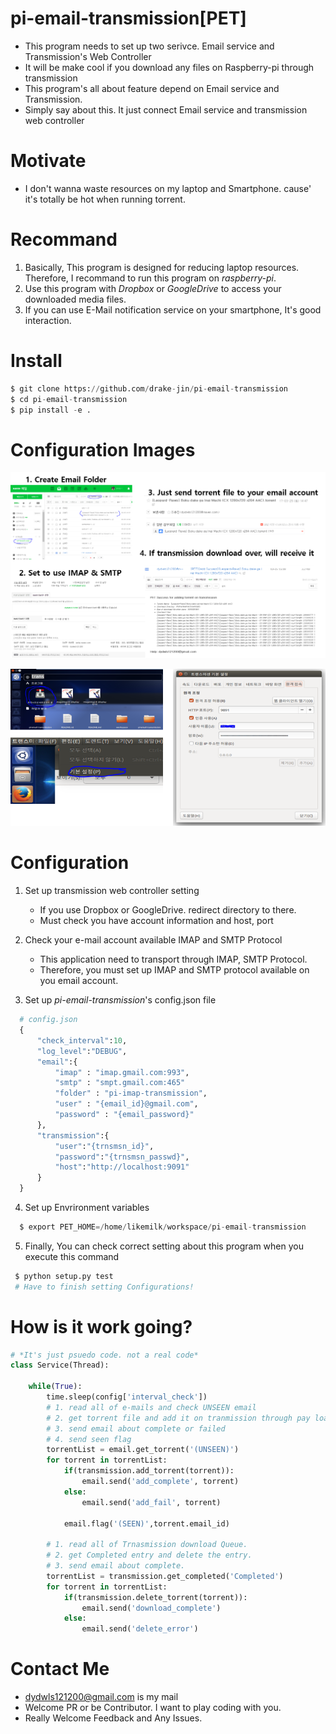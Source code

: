 # pi-email-transmission[PET]

 - This program needs to set up two serivce. Email service and Transmission's Web Controller
 - It will be make cool if you download any files on Raspberry-pi through transmission
 - This program's all about feature depend on Email service and Transmission.
 - Simply say about this. It just connect Email service and transmission web controller

# Motivate

 - I don't wanna waste resources on my laptop and Smartphone. cause' it's totally be hot when running torrent.

# Recommand

1. Basically, This program is designed for reducing laptop resources. Therefore, I recommand to run this program on *raspberry-pi*.
2. Use this program with *Dropbox* or *GoogleDrive* to access your downloaded media files.
3. If you can use E-Mail notification service on your smartphone, It's good interaction.

# Install

``` python
$ git clone https://github.com/drake-jin/pi-email-transmission
$ cd pi-email-transmission
$ pip install -e .
```

# Configuration Images
 ![Email Configuration](https://raw.githubusercontent.com/drake-jin/pi-email-transmission/master/docs/email.png)

 ![Transmission Configuration](https://raw.githubusercontent.com/drake-jin/pi-email-transmission/master/docs/transmission.png)

# Configuration

1. Set up transmission web controller setting

    - If you use Dropbox or GoogleDrive. redirect directory to there.
    - Must check you have account information and host, port

2. Check your e-mail account available IMAP and SMTP Protocol

    - This application need to transport through IMAP, SMTP Protocol.
    - Therefore, you must set up IMAP and SMTP protocol available on you email account.

3. Set up *pi-email-transmission*'s config.json file

``` python
  # config.json
  {
      "check_interval":10,
      "log_level":"DEBUG",
      "email":{
          "imap" : "imap.gmail.com:993",
          "smtp" : "smpt.gmail.com:465"
          "folder" : "pi-imap-transmission",
          "user" : "{email_id}@gmail.com",
          "password" : "{email_password}"
      },
      "transmission":{
          "user":"{trnsmsn_id}",
          "password":"{trnsmsn_passwd}",
          "host":"http://localhost:9091"
      }
  }

```

4. Set up Envrironment variables

``` python
  $ export PET_HOME=/home/likemilk/workspace/pi-email-transmission
```

5. Finally, You can check correct setting about this program when you execute this command

``` python
 $ python setup.py test
 # Have to finish setting Configurations!
```

# How is it work going?

``` python
# *It's just psuedo code. not a real code*
class Service(Thread):

    while(True):
        time.sleep(config['interval_check'])
        # 1. read all of e-mails and check UNSEEN email
        # 2. get torrent file and add it on tranmission through pay load
        # 3. send email about complete or failed
        # 4. send seen flag
        torrentList = email.get_torrent('(UNSEEN)')
        for torrent in torrentList:
            if(transmission.add_torrent(torrent)):
                email.send('add_complete', torrent)
            else:
                email.send('add_fail', torrent)

            email.flag('(SEEN)',torrent.email_id)

        # 1. read all of Trnasmission download Queue.
        # 2. get Completed entry and delete the entry.
        # 3. send email about complete.       
        torrentList = transmission.get_completed('Completed')
        for torrent in torrentList:
            if(transmission.delete_torrent(torrent)):
                email.send('download_complete')
            else:
                email.send('delete_error')

```

# Contact Me
 - [dydwls121200@gmail.com](dydwls121200@gmail.com) is my mail
 - Welcome PR or be Contributor. I want to play coding with you.
 - Really Welcome Feedback and Any Issues.  
